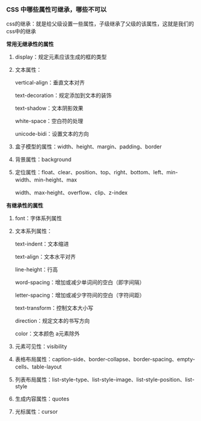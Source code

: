 ### CSS 中哪些属性可继承，哪些不可以 

css的继承：就是给父级设置一些属性，子级继承了父级的该属性，这就是我们的css中的继承

**常用无继承性的属性**

1. display：规定元素应该生成的框的类型

2. 文本属性：

   vertical-align：垂直文本对齐

   text-decoration：规定添加到文本的装饰

   text-shadow：文本阴影效果

   white-space：空白符的处理

   unicode-bidi：设置文本的方向

3. 盒子模型的属性：width、height、margin、padding、border

4. 背景属性：background

5. 定位属性：float、clear、position、top、right、bottom、left、min-width、min-height、max

   width、max-height、overflow、clip、z-index

**有继承性的属性**

1. font：字体系列属性

2. 文本系列属性：

   text-indent：文本缩进

    text-align：文本水平对齐

    line-height：行高

    word-spacing：增加或减少单词间的空白（即字间隔）

    letter-spacing：增加或减少字符间的空白（字符间距）

    text-transform：控制文本大小写

    direction：规定文本的书写方向

    color：文本颜色 a元素除外

3. 元素可见性：visibility

4. 表格布局属性：caption-side、border-collapse、border-spacing、empty-cells、table-layout

5. 列表布局属性：list-style-type、list-style-image、list-style-position、list-style

6. 生成内容属性：quotes

7. 光标属性：cursor